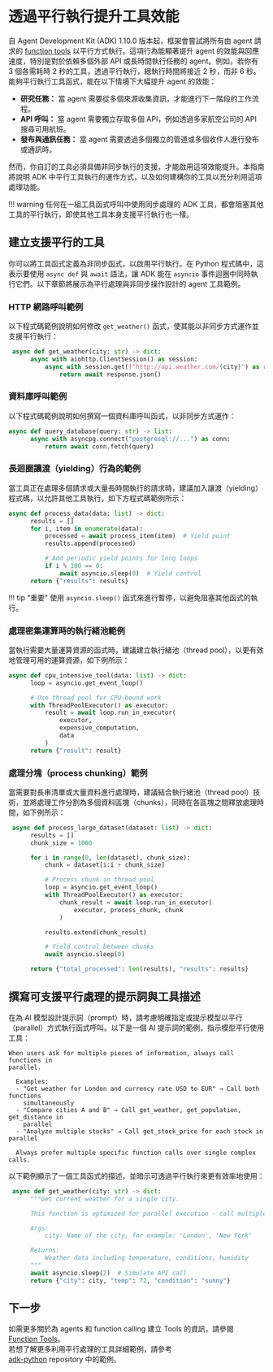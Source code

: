 # 透過平行執行提升工具效能

自 Agent Development Kit (ADK) 1.10.0 版本起，框架會嘗試將所有由 agent 請求的
[function tools](/adk-docs/tools/function-tools/)
以平行方式執行。這項行為能顯著提升 agent 的效能與回應速度，特別是對於依賴多個外部 API 或長時間執行任務的 agent。例如，若你有 3 個各需耗時 2 秒的工具，透過平行執行，總執行時間將接近 2 秒，而非 6 秒。能夠平行執行工具函式，能在以下情境下大幅提升 agent 的效能：

-   **研究任務：** 當 agent 需要從多個來源收集資訊，才能進行下一階段的工作流程。
-   **API 呼叫：** 當 agent 需要獨立存取多個 API，例如透過多家航空公司的 API 搜尋可用航班。
-   **發布與通訊任務：** 當 agent 需要透過多個獨立的管道或多個收件人進行發布或通訊時。

然而，你自訂的工具必須具備非同步執行的支援，才能啟用這項效能提升。本指南將說明 ADK 中平行工具執行的運作方式，以及如何建構你的工具以充分利用這項處理功能。

!!! warning
    任何在一組工具函式呼叫中使用同步處理的 ADK 工具，都會阻塞其他工具的平行執行，即使其他工具本身支援平行執行也一樣。

## 建立支援平行的工具

你可以將工具函式定義為非同步函式，以啟用平行執行。在 Python 程式碼中，這表示要使用 `async def` 與 `await`
語法，讓 ADK 能在 `asyncio` 事件迴圈中同時執行它們。以下章節將展示為平行處理與非同步操作設計的 agent 工具範例。

### HTTP 網路呼叫範例

以下程式碼範例說明如何修改 `get_weather()` 函式，使其能以非同步方式運作並支援平行執行：

```python
 async def get_weather(city: str) -> dict:
      async with aiohttp.ClientSession() as session:
          async with session.get(f"http://api.weather.com/{city}") as response:
              return await response.json()
```

### 資料庫呼叫範例

以下程式碼範例說明如何撰寫一個資料庫呼叫函式，以非同步方式運作：

```python
async def query_database(query: str) -> list:
      async with asyncpg.connect("postgresql://...") as conn:
          return await conn.fetch(query)
```

### 長迴圈讓渡（yielding）行為的範例

當工具正在處理多個請求或大量長時間執行的請求時，建議加入讓渡（yielding）程式碼，以允許其他工具執行，如下方程式碼範例所示：

```python
async def process_data(data: list) -> dict:
      results = []
      for i, item in enumerate(data):
          processed = await process_item(item)  # Yield point
          results.append(processed)

          # Add periodic yield points for long loops
          if i % 100 == 0:
              await asyncio.sleep(0)  # Yield control
      return {"results": results}
```

!!! tip "重要"
    使用 `asyncio.sleep()` 函式來進行暫停，以避免阻塞其他函式的執行。

### 處理密集運算時的執行緒池範例

當執行需要大量運算資源的函式時，建議建立執行緒池（thread pool），以更有效地管理可用的運算資源，如下例所示：

```python
async def cpu_intensive_tool(data: list) -> dict:
      loop = asyncio.get_event_loop()

      # Use thread pool for CPU-bound work
      with ThreadPoolExecutor() as executor:
          result = await loop.run_in_executor(
              executor,
              expensive_computation,
              data
          )
      return {"result": result}
```

### 處理分塊（process chunking）範例

當需要對長串清單或大量資料進行處理時，建議結合執行緒池（thread pool）技術，並將處理工作分割為多個資料區塊（chunks），同時在各區塊之間釋放處理時間，如下例所示：

```python
 async def process_large_dataset(dataset: list) -> dict:
      results = []
      chunk_size = 1000

      for i in range(0, len(dataset), chunk_size):
          chunk = dataset[i:i + chunk_size]

          # Process chunk in thread pool
          loop = asyncio.get_event_loop()
          with ThreadPoolExecutor() as executor:
              chunk_result = await loop.run_in_executor(
                  executor, process_chunk, chunk
              )

          results.extend(chunk_result)

          # Yield control between chunks
          await asyncio.sleep(0)

      return {"total_processed": len(results), "results": results}
```

## 撰寫可支援平行處理的提示詞與工具描述

在為 AI 模型設計提示詞（prompt）時，請考慮明確指定或提示模型以平行（parallel）方式執行函式呼叫。以下是一個 AI 提示詞的範例，指示模型平行使用工具：

```none
When users ask for multiple pieces of information, always call functions in
parallel.

  Examples:
  - "Get weather for London and currency rate USD to EUR" → Call both functions
    simultaneously
  - "Compare cities A and B" → Call get_weather, get_population, get_distance in 
    parallel
  - "Analyze multiple stocks" → Call get_stock_price for each stock in parallel

  Always prefer multiple specific function calls over single complex calls.
```

以下範例顯示了一個工具函式的描述，並暗示可透過平行執行來更有效率地使用：

```python
 async def get_weather(city: str) -> dict:
      """Get current weather for a single city.

      This function is optimized for parallel execution - call multiple times for different cities.

      Args:
          city: Name of the city, for example: 'London', 'New York'

      Returns:
          Weather data including temperature, conditions, humidity
      """
      await asyncio.sleep(2)  # Simulate API call
      return {"city": city, "temp": 72, "condition": "sunny"}
```

## 下一步

如需更多關於為 agents 和 function calling 建立 Tools 的資訊，請參閱 [Function Tools](https://google.github.io/adk-docs/tools/function-tools/)。  
若想了解更多利用平行處理的工具詳細範例，請參考  
[adk-python](https://github.com/google/adk-python/tree/main/contributing/samples/parallel_functions)
repository 中的範例。
